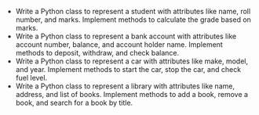 - Write a Python class to represent a student with attributes like name, roll number, and marks. Implement methods to calculate the grade based on marks.
- Write a Python class to represent a bank account with attributes like account number, balance, and account holder name. Implement methods to deposit, withdraw, and check balance.
- Write a Python class to represent a car with attributes like make, model, and year. Implement methods to start the car, stop the car, and check fuel level.
- Write a Python class to represent a library with attributes like name, address, and list of books. Implement methods to add a book, remove a book, and search for a book by title.
